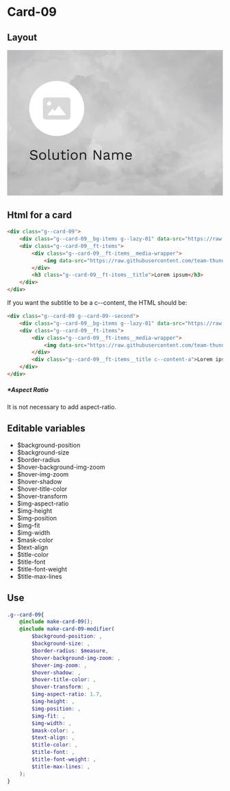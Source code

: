 # Card-09

## Layout

![alt text][card-09]

[card-09]: /src/img/global-components/card/card-09.jpg

## Html for a card

```html
<div class="g--card-09">
    <div class="g--card-09__bg-items g--lazy-01" data-src="https://raw.githubusercontent.com/team-thunderfoot/ui/main/src/img/global-components/bg-placeholder.jpg"></div>
    <div class="g--card-09__ft-items">
        <div class="g--card-09__ft-items__media-wrapper">
            <img data-src="https://raw.githubusercontent.com/team-thunderfoot/ui/main/src/img/global-components/rounded-img-placeholder.png" src="/src/img/global-components/placeholder.jpg" alt="alt text" class="g--card-09__ft-items__media-wrapper__media g--lazy-01">
        </div>
        <h3 class="g--card-09__ft-items__title">Lorem ipsum</h3>
    </div>
</div>
```

If you want the subtitle to be a c--content, the HTML should be:
```html
<div class="g--card-09 g--card-09--second">
    <div class="g--card-09__bg-items g--lazy-01" data-src="https://raw.githubusercontent.com/team-thunderfoot/ui/main/src/img/global-components/bg-placeholder.jpg"></div>
    <div class="g--card-09__ft-items">
        <div class="g--card-09__ft-items__media-wrapper">
            <img data-src="https://raw.githubusercontent.com/team-thunderfoot/ui/main/src/img/global-components/rounded-img-placeholder.png" src="/src/img/global-components/placeholder.jpg" alt="alt text" class="g--card-09__ft-items__media-wrapper__media g--lazy-01">
        </div>
        <div class="g--card-09__ft-items__title c--content-a">Lorem ipsum dolor sit amet, consectetur adipiscing elit.</div>
    </div>
</div>
```

##### \*Aspect Ratio

It is not necessary to add aspect-ratio.

## Editable variables

- $background-position
- $background-size
- $border-radius
- $hover-background-img-zoom
- $hover-img-zoom
- $hover-shadow
- $hover-title-color
- $hover-transform
- $img-aspect-ratio
- $img-height
- $img-position
- $img-fit
- $img-width
- $mask-color
- $text-align
- $title-color
- $title-font
- $title-font-weight
- $title-max-lines

## Use

```scss
.g--card-09{
    @include make-card-09();
    @include make-card-09-modifier(
        $background-position: ,
        $background-size: ,
        $border-radius: $measure,
        $hover-background-img-zoom: ,
        $hover-img-zoom: ,
        $hover-shadow: ,
        $hover-title-color: ,
        $hover-transform: ,
        $img-aspect-ratio: 1.7,
        $img-height: ,
        $img-position: ,
        $img-fit: ,
        $img-width: ,
        $mask-color: ,
        $text-align: ,
        $title-color: ,
        $title-font: ,
        $title-font-weight: ,
        $title-max-lines: ,
    );
}
```